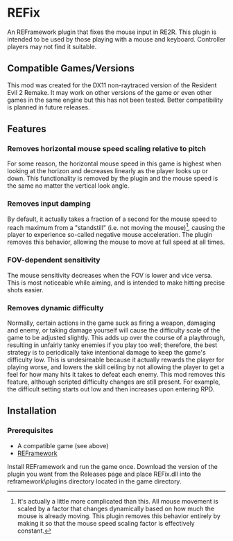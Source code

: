 # REFix
An REFramework plugin that fixes the mouse input in RE2R. This plugin is intended to be used by those playing with a mouse and keyboard. Controller players may
not find it suitable.

## Compatible Games/Versions
This mod was created for the DX11 non-raytraced version of the Resident Evil 2 Remake. It may work on other versions of the game or even other games in the
same engine but this has not been tested. Better compatibility is planned in future releases.

## Features

### Removes horizontal mouse speed scaling relative to pitch
For some reason, the horizontal mouse speed in this game is highest when looking at the horizon and decreases linearly as the player looks up or down. This
functionality is removed by the plugin and the mouse speed is the same no matter the vertical look angle.

### Removes input damping
By default, it actually takes a fraction of a second for the mouse speed to reach maximum from a "standstill" (i.e. not moving the mouse)[^1], causing the
player to experience so-called negative mouse acceleration. The plugin removes this behavior, allowing the mouse to move at full speed at all times.

### FOV-dependent sensitivity
The mouse sensitivity decreases when the FOV is lower and vice versa. This is most noticeable while aiming, and is intended to make hitting precise shots easier.

### Removes dynamic difficulty
Normally, certain actions in the game suck as firing a weapon, damaging and enemy, or taking damage yourself will cause the difficulty scale of the game to be adjusted slightly. This adds up over the course of a playthrough, resulting in unfairly tanky enemies if you play too well; therefore, the best strategy is to periodically take intentional damage to keep the game's difficulty low. This is undesireable because it actually rewards the player for playing worse, and lowers the skill ceiling by not allowing the player to get a feel for how many hits it takes to defeat each enemy. This mod removes this feature, although scripted difficulty changes are still present. For example, the difficult setting starts out low and then increases upon entering RPD.

## Installation
### Prerequisites
* A compatible game (see above)
* [REFramework](https://github.com/praydog/REFramework)

Install REFramework and run the game once. Download the version of the plugin you want from the Releases page and place REFix.dll into the reframework\plugins
directory located in the game directory.

[^1]: It's actually a little more complicated than this. All mouse movement is scaled by a factor that changes dynamically based on how much the mouse is
already moving. This plugin removes this behavior entirely by making it so that the mouse speed scaling factor is effectively constant.
